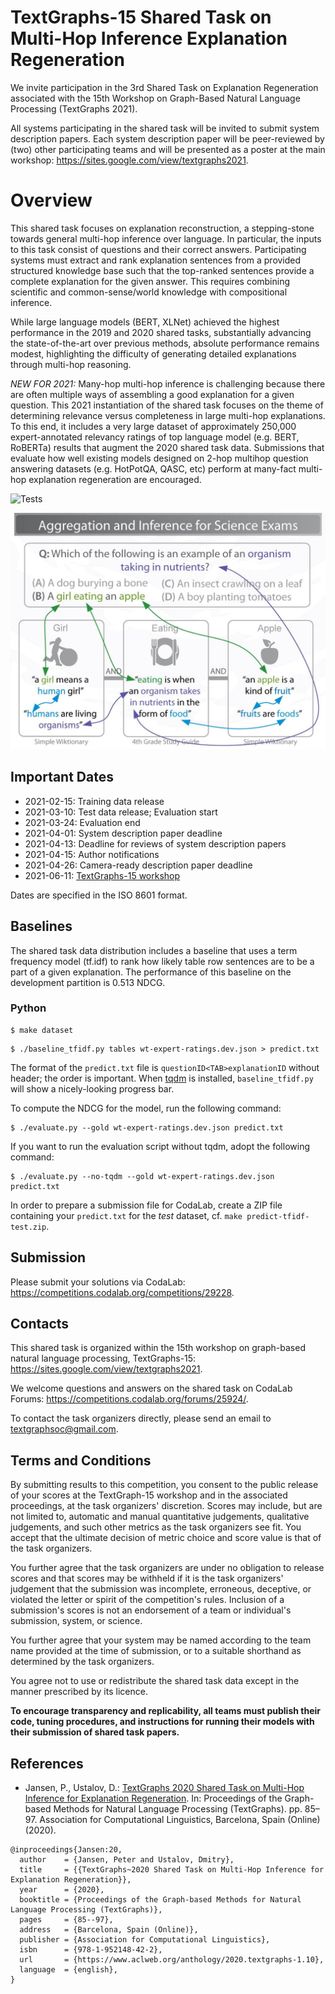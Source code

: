 TextGraphs-15 Shared Task on Multi-Hop Inference Explanation Regeneration
=========================================================================

We invite participation in the 3rd Shared Task on Explanation Regeneration associated with the 15th Workshop on Graph-Based Natural Language Processing (TextGraphs 2021).

All systems participating in the shared task will be invited to submit system description papers. Each system description paper will be peer-reviewed by (two) other participating teams and will be presented as a poster at the main workshop: https://sites.google.com/view/textgraphs2021.

Overview
========

This shared task focuses on explanation reconstruction, a stepping-stone towards general multi-hop inference over language. In particular, the inputs to this task consist of questions and their correct answers. Participating systems must extract and rank explanation sentences from a provided structured knowledge base such that the top-ranked sentences provide a complete explanation for the given answer.  This requires combining scientific and common-sense/world knowledge with compositional inference.

While large language models (BERT, XLNet) achieved the highest performance in the 2019 and 2020 shared tasks, substantially advancing the state-of-the-art over previous methods, absolute performance remains modest, highlighting the difficulty of generating detailed explanations through multi-hop reasoning.

*NEW FOR 2021:*
Many-hop multi-hop inference is challenging because there are often multiple ways of assembling a good explanation for a given question.  This 2021 instantiation of the shared task focuses on the theme of determining relevance versus completeness in large multi-hop explanations.  To this end, it includes a very large dataset of approximately 250,000 expert-annotated relevancy ratings of top language model (e.g. BERT, RoBERTa) results that augment the 2020 shared task data. Submissions that evaluate how well existing models designed on 2-hop multihop question answering datasets (e.g. HotPotQA, QASC, etc) perform at many-fact multi-hop explanation regeneration are encouraged.

![Tests](https://github.com/cognitiveailab/tg2021task/workflows/Tests/badge.svg?branch=main)

![Example explanation graph](images/example-girl-eating-apple.jpg)

## Important Dates

* 2021-02-15: Training data release
* 2021-03-10: Test data release; Evaluation start
* 2021-03-24: Evaluation end
* 2021-04-01: System description paper deadline
* 2021-04-13: Deadline for reviews of system description papers
* 2021-04-15: Author notifications
* 2021-04-26: Camera-ready description paper deadline
* 2021-06-11: [TextGraphs-15 workshop](https://sites.google.com/view/textgraphs2021)

Dates are specified in the ISO&nbsp;8601 format.

## Baselines

The shared task data distribution includes a baseline that uses a term frequency model (tf.idf) to rank how likely table row sentences are to be a part of a given explanation. The performance of this baseline on the development partition is 0.513 NDCG.

### Python

```shell
$ make dataset
```

```shell
$ ./baseline_tfidf.py tables wt-expert-ratings.dev.json > predict.txt
```

The format of the `predict.txt` file is `questionID<TAB>explanationID` without header; the order is important. When [tqdm](https://github.com/tqdm/tqdm) is installed, `baseline_tfidf.py` will show a nicely-looking progress bar.

To compute the NDCG for the model, run the following command:

```shell
$ ./evaluate.py --gold wt-expert-ratings.dev.json predict.txt
```
If you want to run the evaluation script without tqdm, adopt the following command:

```shell
$ ./evaluate.py --no-tqdm --gold wt-expert-ratings.dev.json predict.txt
```

In order to prepare a submission file for CodaLab, create a ZIP file containing your `predict.txt` for the *test* dataset, cf. `make predict-tfidf-test.zip`.

## Submission

Please submit your solutions via CodaLab: <https://competitions.codalab.org/competitions/29228>.

## Contacts

This shared task is organized within the 15th workshop on graph-based natural language processing, TextGraphs-15: <https://sites.google.com/view/textgraphs2021>.

We welcome questions and answers on the shared task on CodaLab Forums: <https://competitions.codalab.org/forums/25924/>.

To contact the task organizers directly, please send an email to [textgraphsoc@gmail.com](mailto:textgraphsoc@gmail.com).

## Terms and Conditions

By submitting results to this competition, you consent to the public release of your scores at the TextGraph-15 workshop and in the associated proceedings, at the task organizers' discretion. Scores may include, but are not limited to, automatic and manual quantitative judgements, qualitative judgements, and such other metrics as the task organizers see fit. You accept that the ultimate decision of metric choice and score value is that of the task organizers.

You further agree that the task organizers are under no obligation to release scores and that scores may be withheld if it is the task organizers' judgement that the submission was incomplete, erroneous, deceptive, or violated the letter or spirit of the competition's rules. Inclusion of a submission's scores is not an endorsement of a team or individual's submission, system, or science.

You further agree that your system may be named according to the team name provided at the time of submission, or to a suitable shorthand as determined by the task organizers.

You agree not to use or redistribute the shared task data except in the manner prescribed by its licence.

**To encourage transparency and replicability, all teams must publish their code, tuning procedures, and instructions for running their models with their submission of shared task papers.**

## References

* Jansen, P., Ustalov, D.: [TextGraphs 2020 Shared Task on Multi-Hop Inference for Explanation Regeneration](https://www.aclweb.org/anthology/2020.textgraphs-1.10). In: Proceedings of the Graph-based Methods for Natural Language Processing (TextGraphs). pp. 85&ndash;97. Association for Computational Linguistics, Barcelona, Spain (Online) (2020).

```
@inproceedings{Jansen:20,
  author    = {Jansen, Peter and Ustalov, Dmitry},
  title     = {{TextGraphs~2020 Shared Task on Multi-Hop Inference for Explanation Regeneration}},
  year      = {2020},
  booktitle = {Proceedings of the Graph-based Methods for Natural Language Processing (TextGraphs)},
  pages     = {85--97},
  address   = {Barcelona, Spain (Online)},
  publisher = {Association for Computational Linguistics},
  isbn      = {978-1-952148-42-2},
  url       = {https://www.aclweb.org/anthology/2020.textgraphs-1.10},
  language  = {english},
}
```
